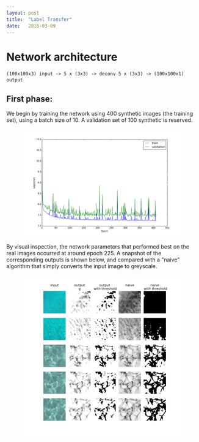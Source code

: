 ```yaml
---
layout: post
title:  "Label Transfer"
date:   2016-03-09
---
```


# Network architecture
    (100x100x3) input -> 5 x (3x3) -> deconv 5 x (3x3) -> (100x100x1) output

## First phase:

We begin by training the network using 400 synthetic images (the training set), using a batch size of 10. A validation set of 100 synthetic is reserved.

<figure>
  <a href="/assets/transfer/trainingcurve1.png">
    <img class="preds" src='/assets/transfer/trainingcurve1.png' alt='missing' />
  </a>
</figure>

By visual inspection, the network parameters that performed best on the real images occurred at around epoch 225. A snapshot of the corresponding outputs is shown below, and compared with a "naive" algorithm that simply converts the input image to greyscale.
<figure>
  <a href="/assets/transfer/225__testpreds.png">
    <img class="preds" src='/assets/transfer/225__testpreds.png' alt='missing' />
  </a>
</figure>



